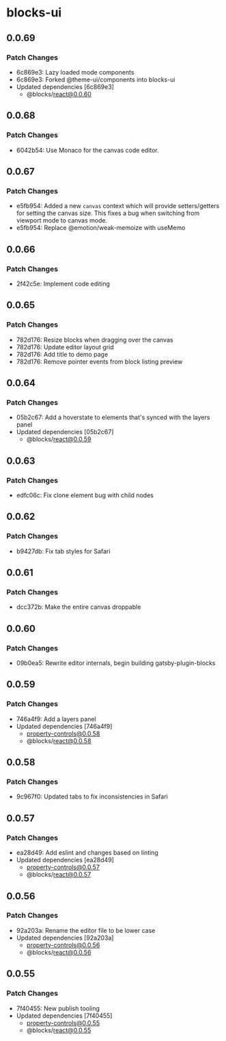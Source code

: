 # blocks-ui

## 0.0.69

### Patch Changes

- 6c869e3: Lazy loaded mode components
- 6c869e3: Forked @theme-ui/components into blocks-ui
- Updated dependencies [6c869e3]
  - @blocks/react@0.0.60

## 0.0.68

### Patch Changes

- 6042b54: Use Monaco for the canvas code editor.

## 0.0.67

### Patch Changes

- e5fb954: Added a new `canvas` context which will provide setters/getters for setting the canvas size. This fixes a bug when switching from viewport mode to canvas mode.
- e5fb954: Replace @emotion/weak-memoize with useMemo

## 0.0.66

### Patch Changes

- 2f42c5e: Implement code editing

## 0.0.65

### Patch Changes

- 782d176: Resize blocks when dragging over the canvas
- 782d176: Update editor layout grid
- 782d176: Add title to demo page
- 782d176: Remove pointer events from block listing preview

## 0.0.64

### Patch Changes

- 05b2c67: Add a hoverstate to elements that's synced with the layers panel
- Updated dependencies [05b2c67]
  - @blocks/react@0.0.59

## 0.0.63

### Patch Changes

- edfc06c: Fix clone element bug with child nodes

## 0.0.62

### Patch Changes

- b9427db: Fix tab styles for Safari

## 0.0.61

### Patch Changes

- dcc372b: Make the entire canvas droppable

## 0.0.60

### Patch Changes

- 09b0ea5: Rewrite editor internals, begin building gatsby-plugin-blocks

## 0.0.59

### Patch Changes

- 746a4f9: Add a layers panel
- Updated dependencies [746a4f9]
  - property-controls@0.0.58
  - @blocks/react@0.0.58

## 0.0.58

### Patch Changes

- 9c967f0: Updated tabs to fix inconsistencies in Safari

## 0.0.57

### Patch Changes

- ea28d49: Add eslint and changes based on linting
- Updated dependencies [ea28d49]
  - property-controls@0.0.57
  - @blocks/react@0.0.57

## 0.0.56

### Patch Changes

- 92a203a: Rename the editor file to be lower case
- Updated dependencies [92a203a]
  - property-controls@0.0.56
  - @blocks/react@0.0.56

## 0.0.55

### Patch Changes

- 7f40455: New publish tooling
- Updated dependencies [7f40455]
  - property-controls@0.0.55
  - @blocks/react@0.0.55
